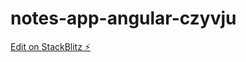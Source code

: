 # notes-app-angular-czyvju

[Edit on StackBlitz ⚡️](https://stackblitz.com/edit/notes-app-angular-czyvju)